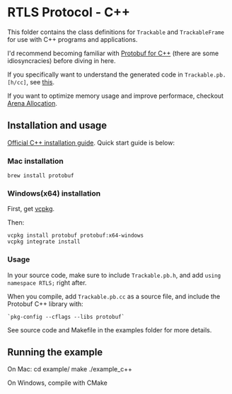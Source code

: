 # RTLS Protocol - C++

This folder contains the class definitions for `Trackable` and `TrackableFrame`
for use with C++ programs and applications.

I'd recommend becoming familiar with [Protobuf for C++](https://developers.google.com/protocol-buffers/docs/cpptutorial)
(there are some idiosyncracies) before diving in here.

If you specifically want to understand the generated code in `Trackable.pb.[h/cc]`, see [this](https://developers.google.com/protocol-buffers/docs/reference/cpp-generated).

If you want to optimize memory usage and improve performace, checkout [Arena Allocation](https://developers.google.com/protocol-buffers/docs/reference/arenas).

## Installation and usage

[Official C++ installation guide](https://github.com/protocolbuffers/protobuf/tree/master/src). Quick start guide is below:

### Mac installation

    brew install protobuf

### Windows(x64) installation

First, get [vcpkg](https://github.com/microsoft/vcpkg).

Then:

    vcpkg install protobuf protobuf:x64-windows
    vcpkg integrate install

### Usage

In your source code, make sure to include `Trackable.pb.h`, and add `using namespace RTLS;`
right after.

When you compile, add `Trackable.pb.cc` as a source file, and include the Protobuf C++ library with:

    `pkg-config --cflags --libs protobuf`

See source code and Makefile in the examples folder for more details.

## Running the example

On Mac:
    cd example/
    make
    ./example_c++

On Windows, compile with CMake
